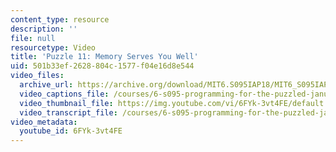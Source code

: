 ```yaml
---
content_type: resource
description: ''
file: null
resourcetype: Video
title: 'Puzzle 11: Memory Serves You Well'
uid: 501b33ef-2628-804c-1577-f04e16d8e544
video_files:
  archive_url: https://archive.org/download/MIT6.S095IAP18/MIT6_S095IAP18_Puzzle_11_300k.mp4
  video_captions_file: /courses/6-s095-programming-for-the-puzzled-january-iap-2018/ef38163366ca5831904a47274da5a06e_6FYk-3vt4FE.vtt
  video_thumbnail_file: https://img.youtube.com/vi/6FYk-3vt4FE/default.jpg
  video_transcript_file: /courses/6-s095-programming-for-the-puzzled-january-iap-2018/eb31ef6d38053b2307364df2aa093556_6FYk-3vt4FE.pdf
video_metadata:
  youtube_id: 6FYk-3vt4FE
---
```

